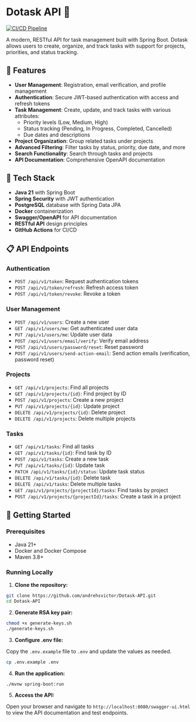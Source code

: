 # Dotask API 🚀

[![CI/CD Pipeline](https://github.com/andrehsvictor/Dotask-API/actions/workflows/main.yml/badge.svg)](https://github.com/andrehsvictor/Dotask-API/actions/workflows/main.yml)

A modern, RESTful API for task management built with Spring Boot. Dotask allows users to create, organize, and track tasks with support for projects, priorities, and status tracking.

## 🌟 Features

- **User Management**: Registration, email verification, and profile management
- **Authentication**: Secure JWT-based authentication with access and refresh tokens
- **Task Management**: Create, update, and track tasks with various attributes:
  - Priority levels (Low, Medium, High)
  - Status tracking (Pending, In Progress, Completed, Cancelled)
  - Due dates and descriptions
- **Project Organization**: Group related tasks under projects
- **Advanced Filtering**: Filter tasks by status, priority, due date, and more
- **Search Functionality**: Search through tasks and projects
- **API Documentation**: Comprehensive OpenAPI documentation

## 🔧 Tech Stack

- **Java 21** with Spring Boot
- **Spring Security** with JWT authentication
- **PostgreSQL** database with Spring Data JPA
- **Docker** containerization
- **Swagger/OpenAPI** for API documentation
- **RESTful API** design principles
- **GitHub Actions** for CI/CD

## 📋 API Endpoints

### Authentication

- `POST /api/v1/token`: Request authentication tokens
- `POST /api/v1/token/refresh`: Refresh access token
- `POST /api/v1/token/revoke`: Revoke a token

### User Management

- `POST /api/v1/users`: Create a new user
- `GET /api/v1/users/me`: Get authenticated user data
- `PUT /api/v1/users/me`: Update user data
- `POST /api/v1/users/email/verify`: Verify email address
- `POST /api/v1/users/password/reset`: Reset password
- `POST /api/v1/users/send-action-email`: Send action emails (verification, password reset)

### Projects

- `GET /api/v1/projects`: Find all projects
- `GET /api/v1/projects/{id}`: Find project by ID
- `POST /api/v1/projects`: Create a new project
- `PUT /api/v1/projects/{id}`: Update project
- `DELETE /api/v1/projects/{id}`: Delete project
- `DELETE /api/v1/projects`: Delete multiple projects

### Tasks

- `GET /api/v1/tasks`: Find all tasks
- `GET /api/v1/tasks/{id}`: Find task by ID
- `POST /api/v1/tasks`: Create a new task
- `PUT /api/v1/tasks/{id}`: Update task
- `PATCH /api/v1/tasks/{id}/status`: Update task status
- `DELETE /api/v1/tasks/{id}`: Delete task
- `DELETE /api/v1/tasks`: Delete multiple tasks
- `GET /api/v1/projects/{projectId}/tasks`: Find tasks by project
- `POST /api/v1/projects/{projectId}/tasks`: Create a task in a project

## 🚀 Getting Started

### Prerequisites

- Java 21+
- Docker and Docker Compose
- Maven 3.8+

### Running Locally

1. **Clone the repository:**

```bash
git clone https://github.com/andrehsvictor/Dotask-API.git
cd Dotask-API
```

2. **Generate RSA key pair:**

```bash
chmod +x generate-keys.sh
./generate-keys.sh
```

3. **Configure .env file:**

Copy the `.env.example` file to `.env` and update the values as needed.

```bash
cp .env.example .env
```

4. **Run the application:**

```bash
./mvnw spring-boot:run
```

5. **Access the API:**

Open your browser and navigate to `http://localhost:8080/swagger-ui.html` to view the API documentation and test endpoints.
